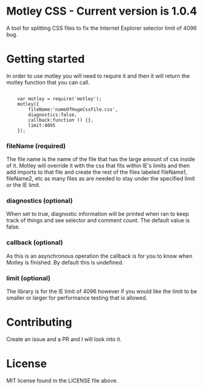 <h1>Motley CSS - Current version is 1.0.4</h1>
<p>A tool for splitting CSS files to fix the Internet Explorer selector limit of 4096 bug.</p>
<h1>Getting started</h1>
<p>
	In order to use motley you will need to require it and then it will return the motley function that you can call.
</p>
<code>
	var motley = require('motley');
	motley({
		fileName:'nameOfHugeCssFile.css',
		diagnostics:false,
		callback:function () {},
		limit:4095
	});
</code>
<h3>fileName (required)</h3>
<p>
	The file name is the name of the file that has the large amount of css inside of it. Motley will override it with the css that fits within IE's limits and then add imports to that file and create the rest of the files labeled fileName1, fileName2, etc as many files as are needed to stay under the specified limit or the IE limit.
</p>
<h3>diagnostics (optional)</h3>
<p>
	When set to true, diagnostic information will be printed when ran to keep track of things and see selector and comment count. The default value is false.
</p>
<h3>callback (optional)</h3>
<p>
	As this is an asynchronous operation the callback is for you to know when Motley is finished. By default this is undefined.
</p>
<h3>limit (optional)</h3>
<p>
	The library is for the IE limit of 4096 however if you would like the limit to be smaller or larger for performance testing that is allowed.
</p>
<h1>Contributing</h1>
<p>Create an issue and a PR and I will look into it.</p>
<h1>License</h1>
<p>MIT license found in the LICENSE file above.</p>